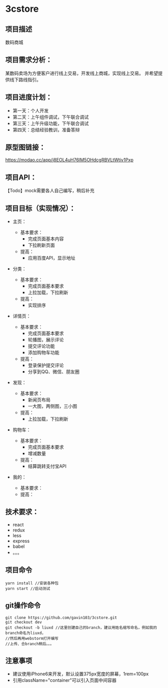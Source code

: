 # 3cstore
## **项目描述**
数码商城

## 项目需求分析：
某数码卖场为方便客户进行线上交易，开发线上商城，实现线上交易。
并希望提供线下路线指引。

## 项目进度计划：
- 第一天：个人开发
- 第二天：上午组件调试，下午联合调试
- 第三天：上午升级功能，下午联合调试
- 第四天：总结经验教训，准备答辩
## 原型图链接：
https://modao.cc/app/j8EOL4uH76lM5OHdcgRBVLtWtiv1Pxp

## 项目API：
【Todo】mock需要各人自己编写，稍后补充

## 项目目标（实现情况）：
- 主页：
    - 基本要求：
        - 完成页面基本内容
        - 下拉刷新页面
    - 提高：
        - 应用百度API，显示地址

- 分类：
    - 基本要求：
        - 完成页面基本要求
        - 上拉加载，下拉刷新
    - 提高：
        - 实现排序
- 详情页：
    - 基本要求：
        - 完成页面基本要求
        - 轮播图，展示评论
        - 提交评论功能
        - 添加购物车功能
    - 提高：
        - 登录保护提交评论
        - 分享到QQ、微信、朋友圈
- 发现：
    - 基本要求：
        - 新闻页布局
        - 一大图，两侧图，三小图
    - 提高：
        - 上拉加载，下拉刷新
- 购物车：
    - 基本要求：
        - 完成页面基本要求
        - 增减数量
    - 提高：
        - 结算跳转支付宝API
- 我的：
    - 基本要求：
    - 提高：

## 技术要求：
- react
- redux
- less
- express
- babel
- 。。。

## 项目命令
```
yarn install //安装各种包
yarn start //启动测试
```

## git操作命令
```
git clone https://github.com/gavin103/3cstore.git
git checkout dev
git checkout -b liuxd //这里创建自己的branch，建议用姓名缩写命名，例如我的branch命名为liuxd，
//然后再用webstorm打开编写
//上传、合branch稍后。。。
```
## 注意事项
- 建议使用iPhone6来开发，默认设置375px宽度的屏幕，1rem=100px
- 引用className="container"可以引入页面中间容器